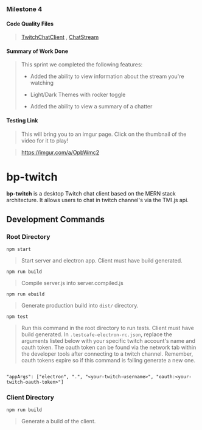 ### Milestone 4

#### Code Quality Files

> [TwitchChatClient](https://github.com/wsu-cpts489-fa20/bp-twitch/blob/master/client/src/views/TwitchChatClient.jsx) , 
> [ChatStream](https://github.com/wsu-cpts489-fa20/bp-twitch/blob/master/client/src/components/ChatStream.jsx)

#### Summary of Work Done
> This sprint we completed the following features: 
>
> - Added the ability to view information about the stream you're watching
>
> - Light/Dark Themes with rocker toggle
> 
> - Added the ability to view a summary of a chatter

#### Testing Link
> This will bring you to an imgur page. Click on the thumbnail of the video for it to play!

> <https://imgur.com/a/OpbWmc2>


# bp-twitch

**bp-twitch** is a desktop Twitch chat client based on the MERN stack architecture.
It allows users to chat in twitch channel's via the TMI.js api. 

## Development Commands

### Root Directory

`npm start`

> Start server and electron app. Client must have build generated. 

`npm run build`

> Compile server.js into server.compiled.js

`npm run ebuild`

>Generate production build into `dist/` directory.

`npm test` 

> Run this command in the root directory to run tests. Client must have build generated. 
> In `.testcafe-electron-rc.json`, replace the arguments listed below with your specific twitch
> account's name and oauth token. The oauth token can be found via the network tab within the 
> developer tools after connecting to a twitch channel. Remember, oauth tokens expire so if this 
> command is failing generate a new one. 


```

"appArgs": ["electron", ".", "<your-twitch-username>", "oauth:<your-twitch-oauth-token>"]

```

### Client Directory

`npm run build`

> Generate a build of the client. 
